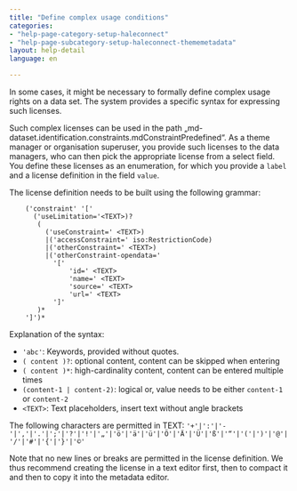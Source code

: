 ```yaml
---
title: "Define complex usage conditions"
categories:
- "help-page-category-setup-haleconnect"
- "help-page-subcategory-setup-haleconnect-thememetadata"
layout: help-detail
language: en

---
```


In some cases, it might be necessary to formally define complex usage rights on a data set. The system provides a specific syntax for expressing such licenses.

Such complex licenses can be used in the path „md-dataset.identification.constraints.mdConstraintPredefined“. As a theme manager or organisation superuser, you provide such licenses to the data managers, who can then pick the appropriate license from a select field. You define these licenses as an enumeration, for which you provide a ```label``` and a license definition in the field ```value```.

The license definition needs to be built using the following grammar:

```
    ('constraint' '['
      ('useLimitation='<TEXT>)?
       (
         ('useConstraint=' <TEXT>)
         |('accessConstraint=' iso:RestrictionCode)
         |('otherConstraint=' <TEXT>)
         |('otherConstraint-opendata='
           '['  
               'id=' <TEXT>
               'name=' <TEXT>
               'source=' <TEXT>
               'url=' <TEXT>
           ']'
       )*
    ']')*
```

Explanation of the syntax:

* `'abc'`:  Keywords, provided without quotes.
* `( content )?`: optional content, content can be skipped when entering
* `( content )*`: high-cardinality content, content can be entered multiple times
* `(content-1 | content-2)`: logical or, value needs to be either ```content-1``` or ```content-2```
* `<TEXT>`: Text placeholders, insert text without angle brackets

The following characters are permitted in TEXT: `'+'|':'|'-'|','|'.'|';'|'?'|'!'|'„'|'ö'|'ä'|'ü'|'Ö'|'Ä'|'Ü'|'ß'|'“'|'('|')'|'@'|'/'|'#'|'{'|'}'|'©'`

Note that no new lines or breaks are permitted in the license definition. We thus recommend creating the license in a text editor first, then to compact it and then to copy it into the metadata editor.
